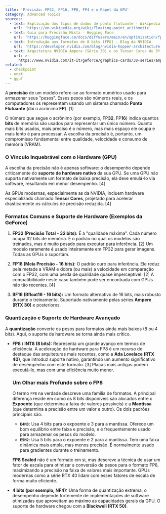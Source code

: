 ```yaml
---
title: 'Precisão: FP32, FP16, FP8, FP4 e o Papel da GPU'
category: Advanced Topics
sources:
  - text: Explicação dos tipos de dados de ponto flutuante - Wikipedia
    url: 'https://en.wikipedia.org/wiki/Floating-point_arithmetic'
  - text: Guia para Precisão Mista - Hugging Face
    url: 'https://huggingface.co/docs/diffusers/main/en/optimization/fp16'
  - text: Introdução aos formatos de 8 bits (FP8) - Blog da NVIDIA
    url: 'https://developer.nvidia.com/blog/nvidia-hopper-architecture-in-depth/'
  - text: Arquitetura NVIDIA Ampere (Série 30) e os Tensor Cores de 3ª geração
    url: >-
      https://www.nvidia.com/it-it/geforce/graphics-cards/30-series/ampere-architecture/
related:
  - checkpoint
  - unet
  - gguf
---
```


A **precisão** de um modelo refere-se ao formato numérico usado para armazenar seus "pesos". Esses pesos são números reais, e os computadores os representam usando um sistema chamado **Ponto Flutuante** (daí o acrônimo **FP**). [1]

O número que segue o acrônimo (por exemplo, FP**32**, FP**16**) indica quantos **bits** de memória são usados para representar um único número. Quanto mais bits usados, mais preciso é o número, mas mais espaço ele ocupa e mais lento é para processar. A escolha da precisão é, portanto, um compromisso fundamental entre qualidade, velocidade e consumo de memória (VRAM).

### O Vínculo Inquebrável com o Hardware (GPU)

A escolha da precisão não é apenas software: o desempenho depende criticamente do **suporte de hardware nativo** da sua GPU. Se uma GPU não suporta nativamente um formato de baixa precisão, ela deve emulá-lo via software, resultando em menor desempenho. [4]

As GPUs modernas, especialmente as da NVIDIA, incluem hardware especializado chamado **Tensor Cores**, projetado para acelerar drasticamente os cálculos de precisão reduzida. [4]

### Formatos Comuns e Suporte de Hardware (Exemplos da GeForce)

1.  **FP32 (Precisão Total - 32 bits):**
    É a "qualidade máxima". Cada número ocupa 32 bits de memória. É o padrão no qual os modelos são treinados, mas é muito pesado para executar para inferência. [2] Um modelo raramente é usado inteiramente em FP32 para gerar imagens. Todas as GPUs o suportam.

2.  **FP16 (Meia Precisão - 16 bits):**
    O padrão ouro para inferência. Ele reduz pela metade a VRAM e dobra (ou mais) a velocidade em comparação com o FP32, com uma perda de qualidade quase imperceptível. [2] A compatibilidade neste caso também pode ser encontrada com GPUs não tão recentes. [4]

3.  **BF16 (Bfloat16 - 16 bits):**
    Um formato alternativo de 16 bits, mais robusto durante o treinamento. Suportado nativamente pelas séries **Ampere (RTX 30)** e posteriores.

### Quantização e Suporte de Hardware Avançado

A **quantização** converte os pesos para formatos ainda mais baixos (8 ou 4 bits). Aqui, o suporte de hardware se torna ainda mais crítico.

- **FP8 / INT8 (8 bits):**
    Representa um grande avanço em termos de eficiência. A aceleração de hardware para FP8 é um recurso de destaque das arquiteturas mais recentes, como a **Ada Lovelace (RTX 40)**, que introduz suporte nativo, garantindo um aumento significativo de desempenho com este formato. [3] Placas mais antigas podem executá-lo, mas com uma eficiência muito menor.

    ### Um Olhar mais Profundo sobre o FP8

    O termo `FP8` na verdade descreve uma família de formatos. A principal diferença reside em como os 8 bits disponíveis são alocados entre o **Expoente** (que determina a faixa de valores possíveis) e a **Mantissa** (que determina a precisão entre um valor e outro). Os dois padrões principais são:

    - **`E4M3`**: Usa 4 bits para o expoente e 3 para a mantissa. Oferece um bom equilíbrio entre faixa e precisão, e é frequentemente usado para armazenar os pesos do modelo.
    - **`E5M2`**: Usa 5 bits para o expoente e 2 para a mantissa. Tem uma faixa dinâmica mais ampla, mas menos precisão. É normalmente usado para gradientes durante o treinamento.

    **FP8 Scaled** não é um formato em si, mas descreve a técnica de usar um fator de escala para otimizar a conversão de pesos para o formato FP8, maximizando a precisão na faixa de valores mais importante. GPUs modernas como a série RTX 40 lidam com esses fatores de escala de forma muito eficiente.

- **4 bits (por exemplo, NF4):**
    Uma forma de quantização extrema, o desempenho depende fortemente de implementações de software otimizadas que aproveitam ao máximo as capacidades gerais da GPU. O suporte de hardware chegou com a **Blackwell (RTX 50)**.

